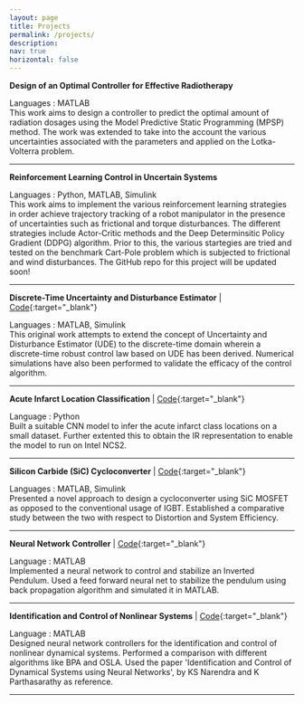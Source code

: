 ```yaml
---
layout: page
title: Projects
permalink: /projects/
description: 
nav: true
horizontal: false
---
```


**Design of an Optimal Controller for Effective Radiotherapy**

Languages : MATLAB\
This work aims to design a controller to predict the optimal amount of radiation dosages using the Model Predictive Static Programming (MPSP) method. The work was extended to take into the account the various uncertainties associated with the parameters and applied on the Lotka-Volterra problem. 

-----

**Reinforcement Learning Control in Uncertain Systems**

Languages : Python, MATLAB, Simulink\
This work aims to implement the various reinforcement learning strategies in order achieve trajectory tracking of a robot manipulator in the presence of uncertainties such as frictional and torque disturbances. The different strategies include Actor-Critic methods and the Deep Determinsitic Policy Gradient (DDPG) algorithm. Prior to this, the various startegies are tried and tested on the benchmark Cart-Pole problem which is subjected to frictional and wind disturbances. The GitHub repo for this project will be updated soon! 

-----

**Discrete-Time Uncertainty and Disturbance Estimator** \| [Code](https://github.com/Maithilishetty/UDE-DiscreteTime){:target="_blank"}

Languages : MATLAB, Simulink \
This original work attempts to extend the concept of Uncertainty and Disturbance Estimator (UDE) to the discrete-time domain wherein a
discrete-time robust control law based on UDE has been derived. Numerical simulations have also been performed to validate the efficacy of the control algorithm. 

-----

**Acute Infarct Location Classification** \| [Code](https://github.com/Maithilishetty/Acute-Infarct-DL){:target="_blank"}

Language : Python \
Built a suitable CNN model to infer the acute infarct class locations on a small dataset. Further extented this to obtain the IR representation to enable the model to run on Intel NCS2. 

-----

**Silicon Carbide (SiC) Cycloconverter** \| [Code](https://github.com/Maithilishetty/SiC_transistor_performance_analysis){:target="_blank"} 

Languages : MATLAB, Simulink \
Presented a novel approach to design a cycloconverter using SiC MOSFET as opposed to the conventional usage of IGBT. Established a comparative study between the two with respect to Distortion and System Efficiency.

-----

**Neural Network Controller** \| [Code](https://github.com/Maithilishetty/NeuralNetController){:target="_blank"}

Language : MATLAB \
Implemented a neural network to control and stabilize an Inverted Pendulum. Used a feed forward neural net to stabilize the pendulum using back propagation algorithm and simulated it in MATLAB.

-----

**Identification and Control of Nonlinear Systems** \| [Code](https://github.com/Maithilishetty/Neural-Net-Control){:target="_blank"}

Language : MATLAB \
Designed neural network controllers for the identification and control of nonlinear dynamical systems. Performed a comparison with different algorithms like BPA and OSLA. Used the paper 'Identification and Control of Dynamical Systems using Neural Networks', by KS Narendra and K Parthasarathy as reference. 

-----
